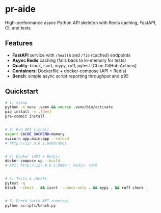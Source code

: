 # pr-aide
High-performance async Python API skeleton with Redis caching, FastAPI, CI, and tests.


## Features
- **FastAPI** service with `/health` and `/fib` (cached) endpoints
- **Async Redis** caching (falls back to in-memory for tests)
- **Quality**: black, isort, mypy, ruff, pytest (CI on GitHub Actions)
- **Containers**: Dockerfile + docker-compose (API + Redis)
- **Bench**: simple async script reporting throughput and p95


## Quickstart
```bash
# 1) Setup
python -m venv .venv && source .venv/bin/activate
pip install -e .[dev]
pre-commit install


# 2) Run API (local)
export CACHE_BACKEND=memory
uvicorn app.main:app --reload
# http://127.0.0.1:8000/docs


# 3) Docker (API + Redis)
docker compose up --build
# API: http://127.0.0.1:8000 | Redis: 6379


# 4) Tests & checks
pytest -q
black --check . && isort --check-only . && mypy . && ruff check .


# 5) Bench (with API running)
python scripts/bench.py
